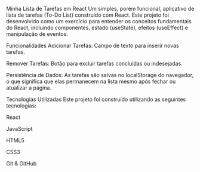 Minha Lista de Tarefas em React
Um simples, porém funcional, aplicativo de lista de tarefas (To-Do List) construído com React. Este projeto foi desenvolvido como um exercício para entender os conceitos fundamentais do React, incluindo componentes, estado (useState), efeitos (useEffect) e manipulação de eventos.

Funcionalidades
Adicionar Tarefas: Campo de texto para inserir novas tarefas.

Remover Tarefas: Botão para excluir tarefas concluídas ou indesejadas.

Persistência de Dados: As tarefas são salvas no localStorage do navegador, o que significa que elas permanecem na lista mesmo após fechar ou atualizar a página.

Tecnologias Utilizadas
Este projeto foi construído utilizando as seguintes tecnologias:

React

JavaScript

HTML5

CSS3

Git & GitHub
